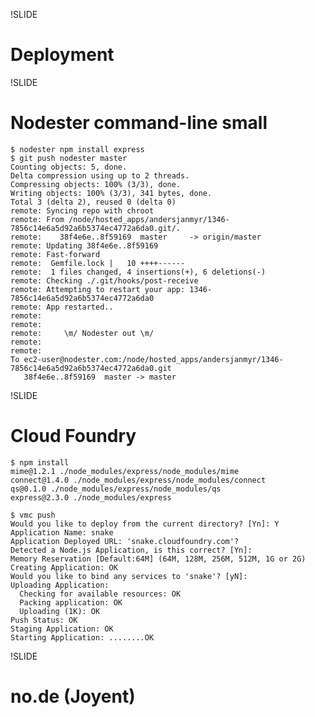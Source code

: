 !SLIDE
# Deployment

!SLIDE
# Nodester command-line small
    $ nodester npm install express
    $ git push nodester master
    Counting objects: 5, done.
    Delta compression using up to 2 threads.
    Compressing objects: 100% (3/3), done.
    Writing objects: 100% (3/3), 341 bytes, done.
    Total 3 (delta 2), reused 0 (delta 0)
    remote: Syncing repo with chroot
    remote: From /node/hosted_apps/andersjanmyr/1346-7856c14e6a5d92a6b5374ec4772a6da0.git/.
    remote:    38f4e6e..8f59169  master     -> origin/master
    remote: Updating 38f4e6e..8f59169
    remote: Fast-forward
    remote:  Gemfile.lock |   10 ++++------
    remote:  1 files changed, 4 insertions(+), 6 deletions(-)
    remote: Checking ./.git/hooks/post-receive
    remote: Attempting to restart your app: 1346-7856c14e6a5d92a6b5374ec4772a6da0
    remote: App restarted..
    remote:
    remote:
    remote:   	\m/ Nodester out \m/
    remote:
    remote:
    To ec2-user@nodester.com:/node/hosted_apps/andersjanmyr/1346-7856c14e6a5d92a6b5374ec4772a6da0.git
       38f4e6e..8f59169  master -> master

!SLIDE
# Cloud Foundry
    $ npm install
    mime@1.2.1 ./node_modules/express/node_modules/mime
    connect@1.4.0 ./node_modules/express/node_modules/connect
    qs@0.1.0 ./node_modules/express/node_modules/qs
    express@2.3.0 ./node_modules/express

    $ vmc push
    Would you like to deploy from the current directory? [Yn]: Y
    Application Name: snake
    Application Deployed URL: 'snake.cloudfoundry.com'?
    Detected a Node.js Application, is this correct? [Yn]:
    Memory Reservation [Default:64M] (64M, 128M, 256M, 512M, 1G or 2G)
    Creating Application: OK
    Would you like to bind any services to 'snake'? [yN]:
    Uploading Application:
      Checking for available resources: OK
      Packing application: OK
      Uploading (1K): OK
    Push Status: OK
    Staging Application: OK
    Starting Application: ........OK

!SLIDE
# no.de (Joyent)








